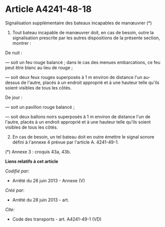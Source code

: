 # Article A4241-48-18

Signalisation supplémentaire des bateaux incapables de manœuvrer (*) 

1. Tout bateau incapable de manœuvrer doit, en cas de besoin, outre la signalisation prescrite par les autres dispositions de
la présente section, montrer : 

De nuit : 

― soit un feu rouge balancé ; dans le cas des menues embarcations, ce feu peut être blanc au lieu de rouge ; 

― soit deux feux rouges superposés à 1 m environ de distance l'un au-dessus de l'autre, placés à un endroit approprié et à
une hauteur telle qu'ils soient visibles de tous les côtés. 

De jour : 

― soit un pavillon rouge balancé ; 

― soit deux ballons noirs superposés à 1 m environ de distance l'un de l'autre, placés à un endroit approprié et à une
hauteur telle qu'ils soient visibles de tous les côtés. 

2. En cas de besoin, un tel bateau doit en outre émettre le signal sonore défini à l'annexe 4 prévue par l'article A.
4241-49-1. 

(*) Annexe 3 : croquis 43a, 43b.

**Liens relatifs à cet article**

_Codifié par_:

  - Arrêté du 28 juin 2013 -  Annexe (V)

_Créé par_:

  - Arrêté du 28 juin 2013 - art.

_Cite_:

  - Code des transports - art. A4241-49-1 (VD)
